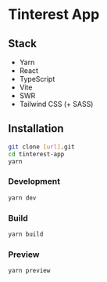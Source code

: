 # Tinterest App
## Stack
- Yarn
- React
- TypeScript
- Vite
- SWR
- Tailwind CSS (+ SASS)

## Installation
```sh
git clone [url].git
cd tinterest-app
yarn
```

### Development
```sh
yarn dev
```

### Build
```sh
yarn build
```

### Preview
```sh
yarn preview
```